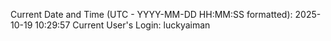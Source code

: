 Current Date and Time (UTC - YYYY-MM-DD HH:MM:SS formatted): 2025-10-19 10:29:57
Current User's Login: luckyaiman
